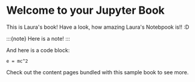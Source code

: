 # Welcome to your Jupyter Book

This is Laura's book! Have a look, how amazing Laura's Notebpook is!! :D

:::{note}
Here is a note!
:::

And here is a code block:

```
e = mc^2
```

Check out the content pages bundled with this sample book to see more.

